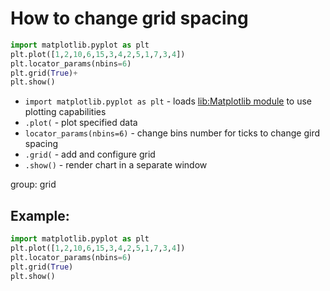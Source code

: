 # How to change grid spacing

```python
import matplotlib.pyplot as plt
plt.plot([1,2,10,6,15,3,4,2,5,1,7,3,4])
plt.locator_params(nbins=6)
plt.grid(True)+
plt.show()
```

- `import matplotlib.pyplot as plt` - loads [lib:Matplotlib module](python-matplotlib/how-to-install-matplotlib-python-lib-in-ubuntu-ubuntuversion) to use plotting capabilities
- `.plot(` - plot specified data
- `locator_params(nbins=6)` - change bins number for ticks to change gird spacing
- `.grid(` - add and configure grid
- `.show()` - render chart in a separate window

group: grid

## Example: 
```python
import matplotlib.pyplot as plt
plt.plot([1,2,10,6,15,3,4,2,5,1,7,3,4])
plt.locator_params(nbins=6)
plt.grid(True)
plt.show()
```

